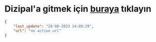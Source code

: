 # Dizipal'a gitmek için [buraya](None) tıklayın
        
```json
{
    "last_update": "28-08-2023 14:09:29",
    "url": "no active url"
}
```